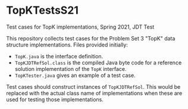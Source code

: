 # TopKTestsS21

Test cases for TopK implementations, Spring 2021, JDT Test

This repository collects test cases for the Problem Set 3 "TopK" data structure implementations.  Files provided initially:

* `TopK.java` is the interface definition.
* `TopKJDTRefSol.class` is the compiled Java byte code for a reference solution implementation of the `TopK` interface.
* `TopKTester.java` gives an example of a test case.

Test cases should construct instances of `TopKJDTRefSol`.  This would be replaced with the actual class name of implementations when these are used for testing those implementations.
